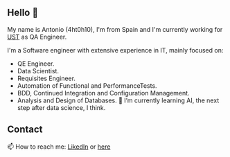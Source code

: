 ## Hello 👋

My name is Antonio (4ht0h10), I'm from Spain and I'm currently working for [UST](https://www.ust.com/en) as QA Engineer.

I'm a Software engineer with extensive experience in IT, mainly focused on: 
- QE Engineer.
- Data Scientist.
- Requisites Engineer.
- Automation of Functional and PerformanceTests.
- BDD, Continued Integration and Configuration Management.
- Analysis and Design of Databases.
🌱 I’m currently learning AI, the next step after data science, I think.

## Contact

📫 How to reach me: [LikedIn](https://www.linkedin.com/in/antoniomarinhernandez) or [here](https://4ht0h10.github.io/antonio-web)

